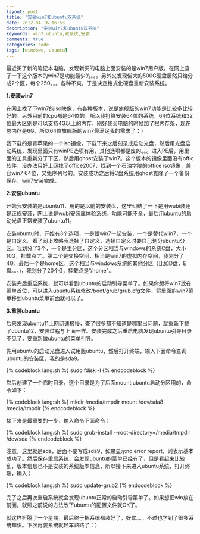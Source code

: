 ```yaml
---
layout: post
title: "安装win7和ubuntu双系统"
date: 2012-04-16 16:53
description: "安装win7和ubuntu双系统"
keywords: win7,ubuntu,双系统,安装
comments: true
categories: code
tags: [windows, ubuntu]
---
```


最近买了新的笔记本电脑，发现新买的电脑上面安装的是win7用户版，在网上查了一下这个版本的win7是功能最少的。。。另外又发现偌大的500G硬盘居然只给分成2个区，每个250。。。各种不爽，于是决定格式化硬盘重新安装系统。  

**1.安装win7**  
  
在网上找了下win7的iso映像，有各种版本，说是旗舰版的win7功能是比较多比较好的。另外目前的cpu都是64位的，所以我打算安装64位的系统，64位系统和32位最大区别是可以支持4G以上的内存，刚好我买电脑的时候加了根内存条，现在总内存是6G，所以64位旗舰版的win7最满足我的需求了：）  
  
我下载的是青苹果的一个iso镜像，下载下来之后刻录成启动光盘，然后用光盘启动系统，发现里面只有winPE选项有用，其他选项都是废的。。。进入PE后，用里面的工具重新分了下区，然后用ghost安装了win7。这个版本的镜像里面没有offic软件，没办法只好上网找了office2007，找到一个石油学院的office iso镜像，兼容win7 64位，又免序列号的。安装成功之后将C盘系统用ghost克隆了一个备份保存，win7安装完成。  

**2.安装ubuntu**  

开始我安装的是ubuntu11，用的是以前的安装盘，这里纠结了一下是用wubi装还是正规安装，网上说是wubi安装属体验系统，功能可能不全，最后用ubuntu的启动光盘正常安装了ubuntu11。  
  
安装ubuntu时，开始有3个选项，一是跟win7一起安装，一个是替代wiin7，一个是自定义。看了网上攻略我选择了自定义，选择自定义时要自己划分ubuntu分区。我划分了3个，一个是主分区，这个分区相当与windows的系统C盘，大小10G，挂载点“/”。第二个是交换空间，相当是win7的虚拟内存空间，我划分了4G。最后一个是home区，这个相当与windows系统的其他分区（比如D盘，E盘。。。)，我划分了20个G，挂载点是“/home"。  

安装完后重启系统，就可以看到ubuntu的启动引导菜单了。如果你想将win7放在菜单首位，可以进入ubuntu系统修改/boot/grub/grub.cfg文件，将里面的win7菜单移到ubuntu菜单前面就可以了。  
  
**3.重装ubuntu**  

后来发现ubuntu11上网网速极慢，查了很多都不知道是哪里出问题，就重新下载了ubuntu12，安装过程与上面一样。安装完成之后重启电脑发现ubuntu引导目录不见了，要重新做ubuntu的菜单引导。  
  
先用ubuntu的启动光盘进入试用版ubuntu，然后打开终端，输入下面命令查询ubuntu的安装区，我的是sda9。  
  
{% codeblock lang:sh %}
sudo fdisk -l
{% endcodeblock %}    

然后创建了一个临时目录，这个目录是为了后面mount ubuntu启动分区用的，命令如下：  
  
{% codeblock lang:sh %}
mkdir /media/tmpdir
mount  /dev/sda8  /media/tmpdir
{% endcodeblock %}    

接下来是最重要的一步，输入命令下面命令：  
  
{% codeblock lang:sh %}
sudo grub-install --root-directory=/media/tmpdir /dev/sda 
{% endcodeblock %}    
  
注意，这里就是sda，后面不要写成sda9，如果显示no error report，则表示基本成功了。然后保存重启系统，会发现ubuntu的菜单已经有了，但是看起来比较乱，版本信息也不是安装的系统版本信息，所以接下来进入ubuntu系统，打开终端，输入：  
  
{% codeblock lang:sh %}
sudo update-grub2
{% endcodeblock %}    

完了之后再次重启系统就会发现ubuntu正常的启动引导菜单了。如果想把win放在前面，就照之前说的方法改下ubuntu的配置文件就OK了。  
  
就这样折腾了一个星期，最后终于把系统都装好了，好累。。。不过也学到了很多系统知识。下次再装系统就轻车熟路了：）  
